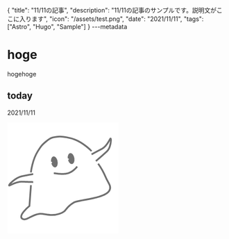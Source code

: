 {
  "title": "11/11の記事",
  "description": "11/11の記事のサンプルです。説明文がここに入ります",
  "icon": "/assets/test.png",
  "date": "2021/11/11",
  "tags": ["Astro", "Hugo", "Sample"]
}
---metadata

# hoge
hogehoge

## today
2021/11/11

![img](/assets/test.png)